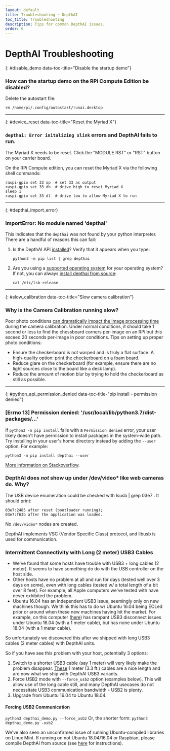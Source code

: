 ```yaml
---
layout: default
title: Troubleshooting ~ DepthAI
toc_title: Troubleshooting
description: Tips for common DepthAI issues.
order: 6
---
```


# DepthAI Troubleshooting

{: #disable_demo data-toc-title="Disable the startup demo"}
### How can the startup demo on the RPi Compute Edition be disabled?

Delete the autostart file:

```
rm /home/pi/.config/autostart/runai.desktop
```
<hr/>

{: #device_reset data-toc-title="Reset the Myriad X"}
### `depthai: Error initalizing xlink` errors and DepthAI fails to run.

The Myriad X needs to be reset. Click the "MODULE RST" or "RST" button on your carrier board.

On the RPi Compute edition, you can reset the Myriad X via the following shell commands:

```
raspi-gpio set 33 op  # set 33 as output
raspi-gpio set 33 dh  # drive high to reset Myriad X
sleep 1
raspi-gpio set 33 dl  # drive low to allow Myriad X to run
```

<hr/>

{: #depthai_import_error}
### ImportError: No module named 'depthai'

This indicates that the `depthai` was not found by your python interpreter. There are a handful of reasons this can fail:

1. Is the DepthAI API [installed](https://docs.luxonis.com/api/)? Verify that it appears when you type:
    ```
    python3 -m pip list | grep depthai
    ```
2. Are you using a [supported operating system](/api/#supported_platforms) for your operating system? If not, you can always [install depthai from source](/api/#compile_api):
    ```
    cat /etc/lsb-release
    ```

<hr/>

{: #slow_calibration data-toc-title="Slow camera calibration"}
### Why is the Camera Calibration running slow?

Poor photo conditions [can dramatically impact the image processing time](https://stackoverflow.com/questions/51073309/why-does-the-camera-calibration-in-opencv-python-takes-more-than-30-minutes) during the camera calibration. Under normal conditions, it should take 1 second or less to find the chessboard corners per-image on an RPi but this exceed 20 seconds per-image in poor conditions. Tips on setting up proper photo conditions:

* Ensure the checkerboard is not warped and is truly a flat surface. A high-quality option: [print the checkerboard on a foam board](https://discuss.luxonis.com/d/38-easy-calibration-targets-for-depthai-opencv-checkerboard).
* Reduce glare on the checkerboard (for example, ensure there are no light sources close to the board like a desk lamp).
* Reduce the amount of motion blur by trying to hold the checkerboard as still as possible.

<hr/>

{: #python_api_permission_denied data-toc-title-"pip install - permission denied"}
### [Errno 13] Permission denied: '/usr/local/lib/python3.7/dist-packages/...'

If `python3 -m pip install` fails with a `Permission denied` error, your user likely doesn't have permission to install packages in the system-wide path. 
Try installing in your user's home directory instead by adding the `--user` option. For example:

```
python3 -m pip install depthai --user
```

[More information on Stackoverflow](https://stackoverflow.com/questions/31512422/pip-install-failing-with-oserror-errno-13-permission-denied-on-directory).


### DepthAI does *not* show up under /dev/video* like web cameras do.  Why?

The USB device enumeration could be checked with lsusb | grep 03e7  . It should print:

`03e7:2485 after reset (bootloader running);`  
`03e7:f63b after the application was loaded.`

No `/dev/video*` nodes are created. 

DepthAI implements VSC (Vendor Specific Class) protocol, and libusb is used for communication.

### Intermittent Connectivity with Long (2 meter) USB3 Cables

- We've found that some hosts have trouble with USB3 + long cables (2 meter).  It seems to have something do do with the USB controller on the host side.  
- Other hosts have no problem at all and run for days (tested well over 3 days on some), even with long cables (tested w/ a total length of a bit over 8 feet).  For example, all Apple computers we've tested with have never exhibited the problem.
- Ubuntu 16.04 has an independent USB3 issue, seemingly only on new machines though.  We think this has to do w/ Ubuntu 16.04 being EOLed prior or around when these new machines having hit the market.  For example, on this computer ([here](https://pcpartpicker.com/list/KTDFQZ)) has rampant USB3 disconnect issues under Ubuntu 16.04 (with a 1 meter cable), but has none under Ubuntu 18.04 (with a 1 meter cable).

So unfortunately we discovered this after we shipped with long USB3 cables (2 meter cables) with DepthAI units.

So if you have see this problem with your host, potentially 3 options:
1. Switch to a shorter USB3 cable (say 1 meter) will very likely make the problem disappear.  [These](https://www.amazon.com/gp/product/B07S4G4L4Z/ref=ppx_yo_dt_b_asin_title_o00_s00?ie=UTF8&psc=1) 1 meter (3.3 ft.) cables are a nice length and are now what we ship with DepthAI USB3 variants.
2. Force USB2 mode with `--force_usb2` option (examples below).  This will allow use of the long cable still, and many DepthAI usecases do not necessitate USB3 communication bandwidth - USB2 is plenty.
3. Upgrade from Ubuntu 16.04 to Ubuntu 18.04.

#### Forcing USB2 Communication
`python3 depthai_demo.py --force_usb2`
Or, the shorter form:
`python3 depthai_demo.py -usb2`

We've also seen an unconfirmed issue of running Ubuntu-compiled libraries on Linux Mint.  If running on not Ubuntu 18.04/16.04 or Raspbian, please compile DepthAI from source (see [here](/api/#compile_api) for instructions).
